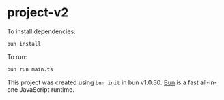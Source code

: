# project-v2

To install dependencies:

```bash
bun install
```

To run:

```bash
bun run main.ts
```

This project was created using `bun init` in bun v1.0.30. [Bun](https://bun.sh) is a fast all-in-one JavaScript runtime.
